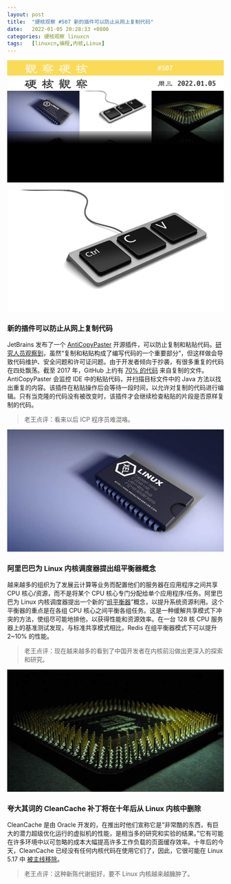 ```yaml
---
layout: post
title:	"硬核观察 #507 新的插件可以防止从网上复制代码"
date:	2022-01-05 20:28:33 +0800 
categories:	硬核观察 linuxcn 
tags:	[linuxcn,编程,内核,Linux]
---
```



![](/Asserts/Images/album/202201/05/202726sf2ph3j7hfh3077h.jpg)


![](/Asserts/Images/album/202201/05/202733a6gaa0seb66803ns.jpg)


### 新的插件可以防止从网上复制代码


JetBrains 发布了一个 [AntiCopyPaster](https://github.com/JetBrains-Research/anti-copy-paster) 开源插件，可以防止复制和粘贴代码。[研究人员观察到](https://arxiv.org/abs/2112.15230)，虽然“复制和粘贴构成了编写代码的一个重要部分”，但这样做会导致代码维护、安全问题和许可证问题。由于开发者倾向于抄袭，有很多重复的代码在四处飘荡。截至 2017 年，GitHub 上约有 [70% 的代码](https://www.theregister.com/2017/11/21/github_duplicate_code/) 来自复制的文件。AntiCopyPaster 会监控 IDE 中的粘贴代码，并扫描目标文件中的 Java 方法以找出重复的内容。该插件在粘贴操作后会等待一段时间，以允许对复制的代码进行编辑。只有当克隆的代码没有被改变时，该插件才会继续检查粘贴的片段是否原样复制的代码。



> 
> 老王点评：看来以后 ICP 程序员难混咯。
> 
> 
> 


![](/Asserts/Images/album/202201/05/202747q9wfiiwcwgzucw2v.jpg)


### 阿里巴巴为 Linux 内核调度器提出组平衡器概念


越来越多的组织为了发展云计算等业务而配置他们的服务器在应用程序之间共享 CPU 核心/资源，而不是将某个 CPU 核心专门分配给单个应用程序/任务。阿里巴巴为 Linux 内核调度器提出一个新的“[组平衡器](https://lore.kernel.org/lkml/98f41efd-74b2-198a-839c-51b785b748a6@linux.alibaba.com/)”概念，以提升系统资源利用。这个平衡器的重点是在各组 CPU 核心之间平衡各组任务。这是一种缓解共享模式下冲突的方法，使组尽可能地排他，以获得性能和资源效率。在一台 128 核 CPU 服务器上的基准测试发现，与标准共享模式相比，Redis 在组平衡器模式下可以提升 2~10% 的性能。



> 
> 老王点评：现在越来越多的看到了中国开发者在内核前沿做出更深入的探索和研究。
> 
> 
> 


![](/Asserts/Images/album/202201/05/202809uqvouxheylmvhywc.jpg)


### 夸大其词的 CleanCache 补丁将在十年后从 Linux 内核中删除


CleanCache 是由 Oracle 开发的，在推出时他们宣称它是“非常酷的东西，有巨大的潜力超级优化运行的虚拟机的性能，是相当多的研究和实验的结果。”它有可能在许多环境中以可忽略的成本大幅提高许多工作负载的页面缓存效率。十年后的今天，CleanCache 已经没有任何内核代码在使用它们了，因此，它很可能在 Linux 5.17 中 [被主线移除](https://www.phoronix.com/scan.php?page=news_item&px=Linux-Cleancache-EOL)。



> 
> 老王点评：这种新陈代谢挺好，要不 Linux 内核越来越臃肿了。
> 
> 
>

